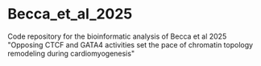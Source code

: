 # Becca_et_al_2025
Code repository for the bioinformatic analysis of Becca et al 2025 "Opposing CTCF and GATA4 activities set the pace of chromatin topology remodeling during cardiomyogenesis"

